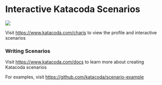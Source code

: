 # Interactive Katacoda Scenarios

[![](http://shields.katacoda.com/katacoda/charis/count.svg)](https://www.katacoda.com/charis "Get your profile on Katacoda.com")

Visit https://www.katacoda.com/charis to view the profile and interactive scenarios

### Writing Scenarios
Visit https://www.katacoda.com/docs to learn more about creating Katacoda scenarios

For examples, visit https://github.com/katacoda/scenario-example
